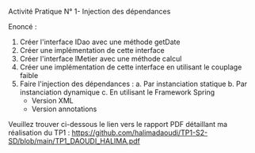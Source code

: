 Activité Pratique N° 1- Injection des dépendances

Enoncé :
  1.	Créer l'interface IDao avec une méthode getDate
  2.	Créer une implémentation de cette interface
  3.	Créer l'interface IMetier avec une méthode calcul
  4.	Créer une implémentation de cette interface en utilisant le couplage faible
  5.	Faire l'injection des dépendances : 
  a. Par instanciation statique 
  b. Par instanciation dynamique 
  c. En utilisant le Framework Spring
           - Version XML 
           - Version annotations
    
Veuillez trouver ci-dessous le lien vers le rapport PDF détaillant ma réalisation du TP1 :
https://github.com/halimadaoudi/TP1-S2-SD/blob/main/TP1_DAOUDI_HALIMA.pdf
